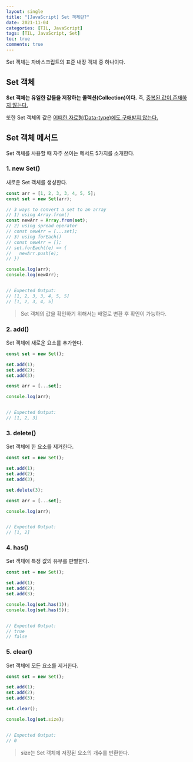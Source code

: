 ```yaml
---
layout: single
title: "[JavaScript] Set 객체란?"
date: 2021-11-04
categories: [TIL, JavaScript]
tags: [TIL, JavaScript, Set]
toc: true
comments: true
---
```



Set 객체는 자바스크립트의 표준 내장 객체 중 하나이다. 


## Set 객체
**Set 객체는 유일한 값들을 저장하는 콜렉션(Collection)이다.** 즉, <u>중복된 값이 존재하지 않는다.</u>

또한 Set 객체의 값은 <u>어떠한 자료형(Data-type)에도 구애받지 않는다.</u> 


## Set 객체 메서드
Set 객체를 사용할 때 자주 쓰이는 메서드 5가지를 소개한다.

### 1. new Set()
새로운 Set 객체를 생성한다.
```javascript
const arr = [1, 2, 3, 3, 4, 5, 5];
const set = new Set(arr);

// 3 ways to convert a set to an array
// 1) using Array.from()
const newArr = Array.from(set);
// 2) using spread operator
// const newArr = [...set];
// 3) using forEach()
// const newArr = [];
// set.forEach((e) => {
//   newArr.push(e);
// })

console.log(arr);
console.log(newArr);


// Expected Output:
// [1, 2, 3, 3, 4, 5, 5]
// [1, 2, 3, 4, 5]
```
> Set 객체의 값을 확인하기 위해서는 배열로 변환 후 확인이 가능하다. 

### 2. add()
Set 객체에 새로운 요소를 추가한다.
```javascript
const set = new Set();

set.add(1);
set.add(2);
set.add(3);

const arr = [...set];

console.log(arr);


// Expected Output:
// [1, 2, 3]
```

### 3. delete()
Set 객체에 한 요소를 제거한다.
```javascript
const set = new Set();

set.add(1);
set.add(2);
set.add(3);

set.delete(3);

const arr = [...set];

console.log(arr);


// Expected Output:
// [1, 2]
```

### 4. has()
Set 객체에 특정 값의 유무를 판별한다.
```javascript
const set = new Set();

set.add(1);
set.add(2);
set.add(3);

console.log(set.has(1));
console.log(set.has(5));


// Expected Output:
// true
// false
```

### 5. clear()
Set 객체에 모든 요소를 제거한다.
```javascript
const set = new Set();

set.add(1);
set.add(2);
set.add(3);

set.clear();

console.log(set.size);


// Expected Output:
// 0
```
> size는 Set 객체에 저장된 요소의 개수를 반환한다.
